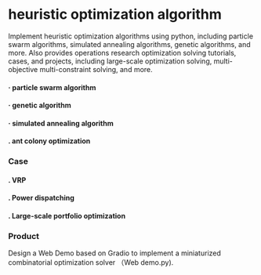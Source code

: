 # heuristic optimization algorithm


Implement heuristic optimization algorithms using python, including particle swarm algorithms, simulated annealing algorithms, genetic algorithms, and more. Also provides operations research optimization solving tutorials, cases, and projects, including large-scale optimization solving, multi-objective multi-constraint solving, and more.


#### · particle swarm algorithm

#### · genetic algorithm

#### · simulated annealing algorithm

#### . ant colony optimization


### Case

#### . VRP
#### . Power dispatching
#### . Large-scale portfolio optimization


### Product
Design a Web Demo based on Gradio to implement a miniaturized combinatorial optimization solver （Web demo.py). 
